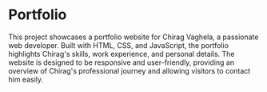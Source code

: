 # Portfolio
This project showcases a portfolio website for Chirag Vaghela, a passionate web developer. Built with HTML, CSS, and JavaScript, the portfolio highlights Chirag's skills, work experience, and personal details. The website is designed to be responsive and user-friendly, providing an overview of Chirag's professional journey and allowing visitors to contact him easily.
